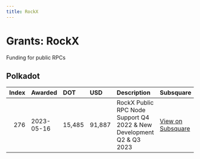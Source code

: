```yaml
---
title: RockX
---
```

# Grants: RockX

Funding for public RPCs

## Polkadot
|   Index | Awarded    | DOT    | USD    | Description                                                          | Subsquare                                                                | Polkassembly                                                          |
|--------:|:-----------|:-------|:-------|:---------------------------------------------------------------------|:-------------------------------------------------------------------------|:----------------------------------------------------------------------|
|     276 | 2023-05-16 | 15,485 | 91,887 | RockX Public RPC Node Support Q4 2022 & New Development Q2 & Q3 2023 | [View on Subsquare](https://polkadot.subsquare.io/treasury/proposal/276) | [View on Polkassembly](https://polkadot.polkassembly.io/treasury/276) |